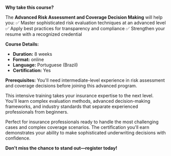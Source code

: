 **Why take this course?**

The **Advanced Risk Assessment and Coverage Decision Making** will help you:
✅ Master sophisticated risk evaluation techniques at an advanced level
✅ Apply best practices for transparency and compliance
✅ Strengthen your resume with a recognized credential

**Course Details:**
- **Duration:** 8 weeks
- **Format:** online
- **Language:** Portuguese (Brazil)
- **Certification:** Yes

**Prerequisites:**
You'll need intermediate-level experience in risk assessment and coverage decisions before joining this advanced program.

This intensive training takes your insurance expertise to the next level. You'll learn complex evaluation methods, advanced decision-making frameworks, and industry standards that separate experienced professionals from beginners.

Perfect for insurance professionals ready to handle the most challenging cases and complex coverage scenarios. The certification you'll earn demonstrates your ability to make sophisticated underwriting decisions with confidence.

**Don't miss the chance to stand out—register today!**